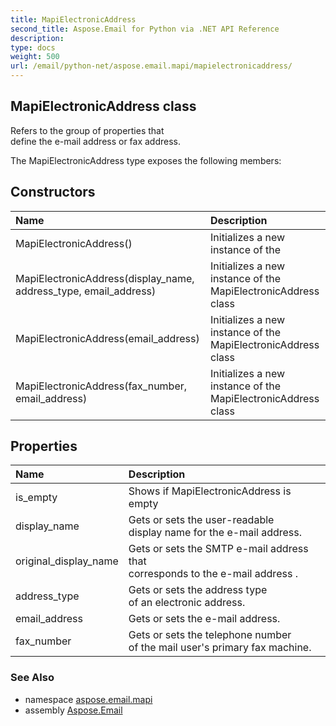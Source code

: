 ```yaml
---
title: MapiElectronicAddress
second_title: Aspose.Email for Python via .NET API Reference
description: 
type: docs
weight: 500
url: /email/python-net/aspose.email.mapi/mapielectronicaddress/
---
```


## MapiElectronicAddress class

Refers to the group of properties that <br/>            define the e-mail address or fax address.

The MapiElectronicAddress type exposes the following members:
## Constructors
| Name | Description |
| :- | :- |
|MapiElectronicAddress()|Initializes a new instance of the|
|MapiElectronicAddress(display_name, address_type, email_address)|Initializes a new instance of the MapiElectronicAddress class|
|MapiElectronicAddress(email_address)|Initializes a new instance of the MapiElectronicAddress class|
|MapiElectronicAddress(fax_number, email_address)|Initializes a new instance of the MapiElectronicAddress class|
## Properties
| Name | Description |
| :- | :- |
|is_empty|Shows if MapiElectronicAddress is empty|
|display_name|Gets or sets the user-readable <br/>            display name for the e-mail address.|
|original_display_name|Gets or sets the SMTP e-mail address that <br/>            corresponds to the e-mail address .|
|address_type|Gets or sets the address type <br/>            of an electronic address.|
|email_address|Gets or sets the e-mail address.|
|fax_number|Gets or sets the telephone number <br/>            of the mail user's primary fax machine.|

### See Also

* namespace [aspose.email.mapi](/email/python-net/aspose.email.mapi/)
* assembly [Aspose.Email](/slides/python-net/)

